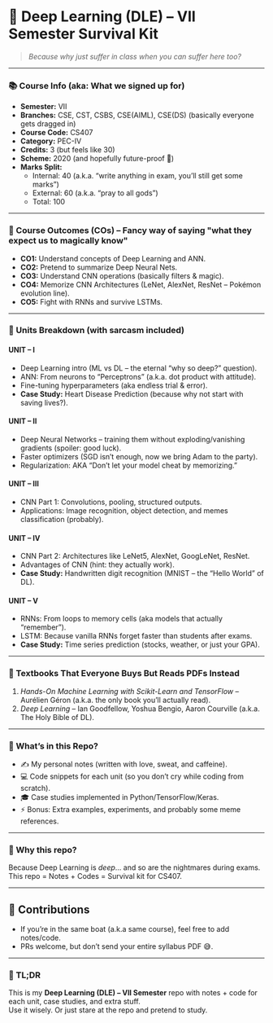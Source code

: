 # 🧠 Deep Learning (DLE) – VII Semester Survival Kit  

> *Because why just suffer in class when you can suffer here too?*  

---

### 📚 Course Info (aka: What we signed up for)  
- **Semester:** VII  
- **Branches:** CSE, CST, CSBS, CSE(AIML), CSE(DS) (basically everyone gets dragged in)  
- **Course Code:** CS407  
- **Category:** PEC-IV  
- **Credits:** 3 (but feels like 30)  
- **Scheme:** 2020 (and hopefully future-proof 🤞)  
- **Marks Split:**  
  - Internal: 40 (a.k.a. “write anything in exam, you’ll still get some marks”)  
  - External: 60 (a.k.a. “pray to all gods”)  
  - Total: 100  

---

### 🎯 Course Outcomes (COs) – Fancy way of saying "what they expect us to magically know"  
- **CO1:** Understand concepts of Deep Learning and ANN.  
- **CO2:** Pretend to summarize Deep Neural Nets.  
- **CO3:** Understand CNN operations (basically filters & magic).  
- **CO4:** Memorize CNN Architectures (LeNet, AlexNet, ResNet – Pokémon evolution line).  
- **CO5:** Fight with RNNs and survive LSTMs.  

---

### 📝 Units Breakdown (with sarcasm included)  

#### **UNIT – I**  
- Deep Learning intro (ML vs DL – the eternal “why so deep?” question).  
- ANN: From neurons to “Perceptrons” (a.k.a. dot product with attitude).  
- Fine-tuning hyperparameters (aka endless trial & error).  
- **Case Study:** Heart Disease Prediction (because why not start with saving lives?).  

#### **UNIT – II**  
- Deep Neural Networks – training them without exploding/vanishing gradients (spoiler: good luck).  
- Faster optimizers (SGD isn’t enough, now we bring Adam to the party).  
- Regularization: AKA “Don’t let your model cheat by memorizing.”  

#### **UNIT – III**  
- CNN Part 1: Convolutions, pooling, structured outputs.  
- Applications: Image recognition, object detection, and memes classification (probably).  

#### **UNIT – IV**  
- CNN Part 2: Architectures like LeNet5, AlexNet, GoogLeNet, ResNet.  
- Advantages of CNN (hint: they actually work).  
- **Case Study:** Handwritten digit recognition (MNIST – the “Hello World” of DL).  

#### **UNIT – V**  
- RNNs: From loops to memory cells (aka models that actually “remember”).  
- LSTM: Because vanilla RNNs forget faster than students after exams.  
- **Case Study:** Time series prediction (stocks, weather, or just your GPA).  

---

### 📖 Textbooks That Everyone Buys But Reads PDFs Instead  
1. *Hands-On Machine Learning with Scikit-Learn and TensorFlow* – Aurélien Géron (a.k.a. the only book you’ll actually read).  
2. *Deep Learning* – Ian Goodfellow, Yoshua Bengio, Aaron Courville (a.k.a. The Holy Bible of DL).  

---

### 📂 What’s in this Repo?  
- ✍️ My personal notes (written with love, sweat, and caffeine).  
- 💻 Code snippets for each unit (so you don’t cry while coding from scratch).  
- 🎓 Case studies implemented in Python/TensorFlow/Keras.  
- ⚡ Bonus: Extra examples, experiments, and probably some meme references.  

---

### 🚀 Why this repo?  
Because Deep Learning is *deep*… and so are the nightmares during exams.  
This repo = Notes + Codes = Survival kit for CS407.  

---

## 🌟 Contributions  
- If you’re in the same boat (a.k.a same course), feel free to add notes/code.  
- PRs welcome, but don’t send your entire syllabus PDF 😅.  

---

### 🏁 TL;DR  
This is my **Deep Learning (DLE) – VII Semester** repo with notes + code for each unit, case studies, and extra stuff.  
Use it wisely. Or just stare at the repo and pretend to study.  


